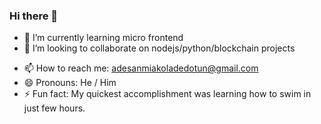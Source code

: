 ### Hi there 👋

<!--
**akolliy1/akolliy1** is a ✨ _special_ ✨ repository because its `README.md` (this file) appears on your GitHub profile.

Here are some ideas to get you started:

- 🔭 I’m currently working on ...
-->
- 🌱 I’m currently learning micro frontend
- 👯 I’m looking to collaborate on nodejs/python/blockchain projects
<!-- - 🤔 I’m looking for help with ... -->
<!-- - 💬 Ask me about ... -->
- 📫 How to reach me: adesanmiakoladedotun@gmail.com
- 😄 Pronouns: He / Him
- ⚡ Fun fact: My quickest accomplishment was learning how to swim in just few hours.

